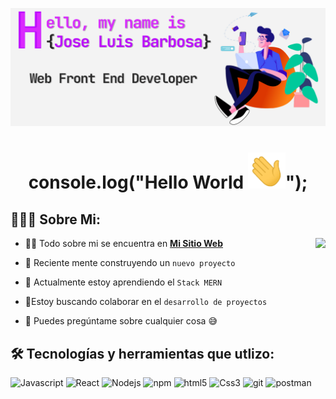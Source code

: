 ![Cover Github profile](https://raw.githubusercontent.com/barbosa0205/barbosa0205/main/coverGit.jpg)
<h1 align="center">console.log("Hello World <img src="https://raw.githubusercontent.com/barbosa0205/barbosa0205/main/hi.gif" width="60px"/>");</h1>

## 👨🏻‍💻 Sobre Mi:
<img src="https://camo.githubusercontent.com/e278cbf655da98c004011927c9b4ef9ace0e73c9b8a41892b778bbe03c045379/68747470733a2f2f637373706f696e743130312e636f6d2f77702d636f6e74656e742f75706c6f6164732f323032302f31302f446576656c6f7065722d6f6e2d6c6170746f702e676966"  height="220px" align="right"/>

- 🙋‍♂️ Todo sobre mi se encuentra en **[Mi Sitio Web](https://portfolio-cc5a8.web.app/)**

- 🔭 Reciente mente construyendo un `nuevo proyecto`

- 🌱 Actualmente estoy aprendiendo el `Stack MERN`

- 👯Estoy buscando colaborar en el `desarrollo de proyectos`

- 💬 Puedes pregúntame sobre cualquier cosa :sweat_smile:


## 🛠️ Tecnologías y herramientas que utlizo: 
<p>
<img alt="Javascript" src="https://img.shields.io/badge/JavaScript-323330?style=for-the-badge&logo=javascript&logoColor=F7DF1E"  height="25px"/>
<img alt="React" src="https://img.shields.io/badge/React-20232A?style=for-the-badge&logo=react&logoColor=61DAFB" height="25px"/>
<img alt="Nodejs" src="https://img.shields.io/badge/-Nodejs-43853d?style=flat-square&logo=Node.js&logoColor=white"  height="25px"/>
<img alt="npm" src="https://img.shields.io/badge/NPM-%23000000.svg?style=for-the-badge&logo=npm&logoColor=white" height="25px"/>
<img alt="html5" src="https://img.shields.io/badge/HTML5-E34F26?style=for-the-badge&logo=html5&logoColor=white" height="25px"/>
<img alt="Css3" src="https://img.shields.io/badge/CSS3-1572B6?style=for-the-badge&logo=css3&logoColor=white" height="25px"/>
<img alt="git" src="https://img.shields.io/badge/-Git-F05032?style=flat-square&logo=git&logoColor=white" height="25px"/>
<img alt="postman" src="https://img.shields.io/badge/-Postman-00C7B7?style=flat-square&logo=postman&logoColor=white" height="25px"/>
</p>

